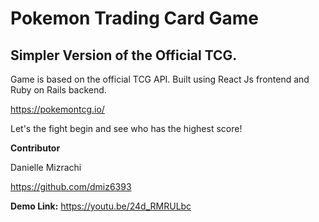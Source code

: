 # Pokemon Trading Card Game
## Simpler Version of the Official TCG.

Game is based on the official TCG API. Built using React Js frontend and Ruby on Rails backend.

https://pokemontcg.io/

Let's the fight begin and see who has the highest score!

**Contributor**

Danielle Mizrachi

https://github.com/dmiz6393

**Demo Link:** https://youtu.be/24d_RMRULbc